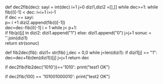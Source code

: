 def dec2fib(dec):
	sayi = int(dec)
	i=1
	j=0
	dizi1,dizi2 =[],[]
	while dec>=1:
		while fib(i)[-1] < dec:
			i=i+1
		i=i-1     
		if dec == sayi:     
			p= i +1 
		dizi2.append(fib(i)[-1])     
		dec=dec-fib(i)[-1]
		i = 1
	while j< p+1:     
		if fib(p)[j] in dizi2:
			dizi1.append("1") 
		else:
			dizi1.append("0")
		j=j+1
		sonuc = ''.join(dizi1)     
	return str(sonuc)
	

def fib2dec(fib):
	dizi1= str(fib)
	j,dec = 0,0
	while j<len(dizi1):
		if dizi1[j] == "1":    
			dec=dec+fib(len(dizi1))[j]
		j=j+1
	return dec
 
if dec2fib(fib2dec('1010'))=='1010':
  print("test1 OK")
 
if dec2fib(100) == '101001000010':
  print("test2 OK")
 	
